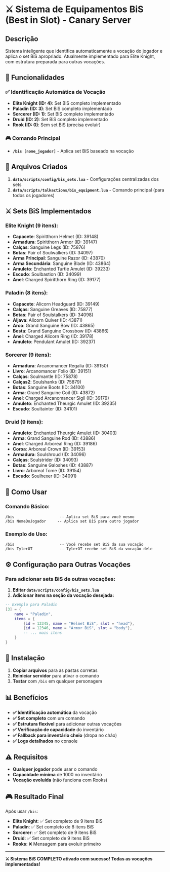 # ⚔️ Sistema de Equipamentos BiS (Best in Slot) - Canary Server

## **Descrição**
Sistema inteligente que identifica automaticamente a vocação do jogador e aplica o set BiS apropriado. Atualmente implementado para Elite Knight, com estrutura preparada para outras vocações.

## **🎯 Funcionalidades**

### **✅ Identificação Automática de Vocação**
- **Elite Knight (ID: 4)**: Set BiS completo implementado
- **Paladin (ID: 3)**: Set BiS completo implementado
- **Sorcerer (ID: 1)**: Set BiS completo implementado
- **Druid (ID: 2)**: Set BiS completo implementado
- **Rook (ID: 0)**: Sem set BiS (precisa evoluir)

### **🎮 Comando Principal**
- **`/bis [nome_jogador]`** - Aplica set BiS baseado na vocação

## **📁 Arquivos Criados**

1. **`data/scripts/config/bis_sets.lua`** - Configurações centralizadas dos sets
2. **`data/scripts/talkactions/bis_equipment.lua`** - Comando principal (para todos os jogadores)

## **⚔️ Sets BiS Implementados**

### **Elite Knight (9 itens):**
- **Capacete**: Spiritthorn Helmet (ID: 39148)
- **Armadura**: Spiritthorn Armor (ID: 39147)
- **Calças**: Sanguine Legs (ID: 75876)
- **Botas**: Pair of Soulwalkers (ID: 34097)
- **Arma Principal**: Sanguine Razor (ID: 43870)
- **Arma Secundária**: Sanguine Blade (ID: 43864)
- **Amuleto**: Enchanted Turtle Amulet (ID: 39233)
- **Escudo**: Soulbastion (ID: 34099)
- **Anel**: Charged Spiritthorn Ring (ID: 39177)

### **Paladin (8 itens):**
- **Capacete**: Alicorn Headguard (ID: 39149)
- **Calças**: Sanguine Greaves (ID: 75877)
- **Botas**: Pair of Soulstalkers (ID: 34098)
- **Aljava**: Alicorn Quiver (ID: 43871)
- **Arco**: Grand Sanguine Bow (ID: 43865)
- **Besta**: Grand Sanguine Crossbow (ID: 43866)
- **Anel**: Charged Alicorn Ring (ID: 39178)
- **Amuleto**: Pendulant Amulet (ID: 39237)

### **Sorcerer (9 itens):**
- **Armadura**: Arcanomancer Regalia (ID: 39150)
- **Livro**: Arcanomancer Folio (ID: 39151)
- **Calças**: Soulmantle (ID: 75878)
- **Calças2**: Soulshanks (ID: 75879)
- **Botas**: Sanguine Boots (ID: 34100)
- **Arma**: Grand Sanguine Coil (ID: 43872)
- **Anel**: Charged Arcanomancer Sigil (ID: 39179)
- **Amuleto**: Enchanted Theurgic Amulet (ID: 39235)
- **Escudo**: Soultainter (ID: 34101)

### **Druid (9 itens):**
- **Amuleto**: Enchanted Theurgic Amulet (ID: 30403)
- **Arma**: Grand Sanguine Rod (ID: 43886)
- **Anel**: Charged Arboreal Ring (ID: 39186)
- **Coroa**: Arboreal Crown (ID: 39153)
- **Armadura**: Soulshroud (ID: 34096)
- **Calças**: Soulstrider (ID: 34093)
- **Botas**: Sanguine Galoshes (ID: 43887)
- **Livro**: Arboreal Tome (ID: 39154)
- **Escudo**: Soulhexer (ID: 34091)

## **🚀 Como Usar**

### **Comando Básico:**
```
/bis                    -- Aplica set BiS para você mesmo
/bis NomeDoJogador     -- Aplica set BiS para outro jogador
```

### **Exemplo de Uso:**
```
/bis                    -- Você recebe set BiS da sua vocação
/bis TylerOT            -- TylerOT recebe set BiS da vocação dele
```

## **⚙️ Configuração para Outras Vocações**

### **Para adicionar sets BiS de outras vocações:**

1. **Editar `data/scripts/config/bis_sets.lua`**
2. **Adicionar itens na seção da vocação desejada:**

```lua
-- Exemplo para Paladin
[3] = {
    name = "Paladin",
    items = {
        {id = 12345, name = "Helmet BiS", slot = "head"},
        {id = 12346, name = "Armor BiS", slot = "body"},
        -- ... mais itens
    }
}
```

## **🔧 Instalação**

1. **Copiar arquivos** para as pastas corretas
2. **Reiniciar servidor** para ativar o comando
3. **Testar** com `/bis` em qualquer personagem

## **📊 Benefícios**

- **✅ Identificação automática** da vocação
- **✅ Set completo** com um comando
- **✅ Estrutura flexível** para adicionar outras vocações
- **✅ Verificação de capacidade** do inventário
- **✅ Fallback para inventário cheio** (dropa no chão)
- **✅ Logs detalhados** no console

## **⚠️ Requisitos**

- **Qualquer jogador** pode usar o comando
- **Capacidade mínima** de 1000 no inventário
- **Vocação evoluída** (não funciona com Rooks)

## **🎮 Resultado Final**

Após usar `/bis`:
- **Elite Knight**: ✅ Set completo de 9 itens BiS
- **Paladin**: ✅ Set completo de 8 itens BiS
- **Sorcerer**: ✅ Set completo de 9 itens BiS
- **Druid**: ✅ Set completo de 9 itens BiS
- **Rooks**: ❌ Mensagem para evoluir primeiro

---

**⚔️ Sistema BiS COMPLETO ativado com sucesso! Todas as vocações implementadas!**
